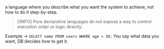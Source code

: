 a language where you describe what you want the system to achieve, not how to do it step-by-step.

> [!INFO]
> Pure declarative languages do not expose a way to control execution order or logic directly.

Example -> `SELECT name FROM users WHERE age > 30;` You say what data you want, DB decides how to get it.
